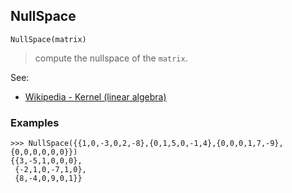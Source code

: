 ## NullSpace

```
NullSpace(matrix)
```

> compute the nullspace of the `matrix`.

See:     
* [Wikipedia - Kernel (linear algebra)](http://en.wikipedia.org/wiki/Kernel_%28linear_algebra%29)

### Examples 

```
>>> NullSpace({{1,0,-3,0,2,-8},{0,1,5,0,-1,4},{0,0,0,1,7,-9},{0,0,0,0,0,0}})
{{3,-5,1,0,0,0},
 {-2,1,0,-7,1,0},
 {8,-4,0,9,0,1}}
```  
 